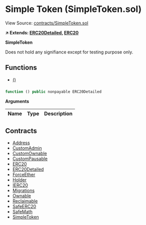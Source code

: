 # Simple Token (SimpleToken.sol)

View Source: [contracts/SimpleToken.sol](../contracts/SimpleToken.sol)

**↗ Extends: [ERC20Detailed](ERC20Detailed.md), [ERC20](ERC20.md)**

**SimpleToken**

Does not hold any signifiance except for testing purpose only.

## Functions

- [()](#)

### 

```js
function () public nonpayable ERC20Detailed 
```

**Arguments**

| Name        | Type           | Description  |
| ------------- |------------- | -----|

## Contracts

* [Address](Address.md)
* [CustomAdmin](CustomAdmin.md)
* [CustomOwnable](CustomOwnable.md)
* [CustomPausable](CustomPausable.md)
* [ERC20](ERC20.md)
* [ERC20Detailed](ERC20Detailed.md)
* [ForceEther](ForceEther.md)
* [Holder](Holder.md)
* [IERC20](IERC20.md)
* [Migrations](Migrations.md)
* [Ownable](Ownable.md)
* [Reclaimable](Reclaimable.md)
* [SafeERC20](SafeERC20.md)
* [SafeMath](SafeMath.md)
* [SimpleToken](SimpleToken.md)
